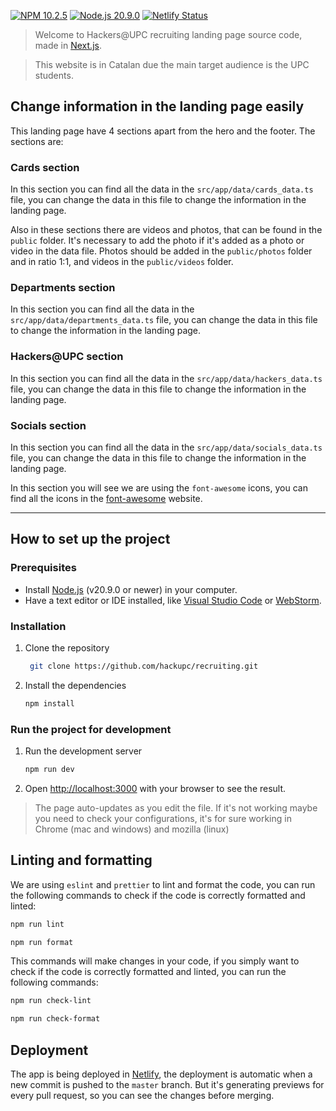 [![NPM 10.2.5](https://img.shields.io/badge/npm-10.1.0-blue.svg)](https://www.npmjs.com/package/npm/v/10.1.0)
[![Node.js 20.9.0](https://img.shields.io/badge/node-20.9.0-green.svg)](https://nodejs.org/en/download/releases/)
[![Netlify Status](https://api.netlify.com/api/v1/badges/c3632907-0263-42e7-892e-a00568e0f729/deploy-status)](https://app.netlify.com/sites/recruiting-hackupc/deploys)

> Welcome to Hackers@UPC recruiting landing page source code, made in [Next.js](https://nextjs.org/).

> This website is in Catalan due the main target audience is the UPC students.

## Change information in the landing page easily

This landing page have 4 sections apart from the hero and the footer. The sections are:

### Cards section

In this section you can find all the data in the `src/app/data/cards_data.ts` file, you can change the data in this file to change the information in the landing page.

Also in these sections there are videos and photos, that can be found in the `public` folder. It's necessary to add the photo if it's added as a photo or video in the data file. Photos should be added in the `public/photos` folder and in ratio 1:1, and videos in the `public/videos` folder.

### Departments section

In this section you can find all the data in the `src/app/data/departments_data.ts` file, you can change the data in this file to change the information in the landing page.

### Hackers@UPC section

In this section you can find all the data in the `src/app/data/hackers_data.ts` file, you can change the data in this file to change the information in the landing page.

### Socials section

In this section you can find all the data in the `src/app/data/socials_data.ts` file, you can change the data in this file to change the information in the landing page.

In this section you will see we are using the `font-awesome` icons, you can find all the icons in the [font-awesome](https://fontawesome.com/v5.15/icons?d=gallery&p=2) website.

---

## How to set up the project

### Prerequisites

- Install [Node.js](https://nodejs.org/en/download/) (v20.9.0 or newer) in your computer.
- Have a text editor or IDE installed, like [Visual Studio Code](https://code.visualstudio.com/) or [WebStorm](https://www.jetbrains.com/webstorm/).

### Installation

1. Clone the repository

   ```bash
    git clone https://github.com/hackupc/recruiting.git
   ```

2. Install the dependencies

   ```bash
   npm install
   ```

### Run the project for development

1. Run the development server

   ```bash
   npm run dev
   ```

2. Open [http://localhost:3000](http://localhost:3000) with your browser to see the result.

> The page auto-updates as you edit the file. If it's not working maybe you need to check your configurations, it's for sure working in Chrome (mac and windows) and mozilla (linux)

## Linting and formatting

We are using `eslint` and `prettier` to lint and format the code, you can run the following commands to check if the code is correctly formatted and linted:

```bash
npm run lint
```

```bash
npm run format
```

This commands will make changes in your code, if you simply want to check if the code is correctly formatted and linted, you can run the following commands:

```bash
npm run check-lint
```

```bash
npm run check-format
```

## Deployment

The app is being deployed in [Netlify](https://www.netlify.com/), the deployment is automatic when a new commit is pushed to the `master` branch. But it's generating previews for every pull request, so you can see the changes before merging.
